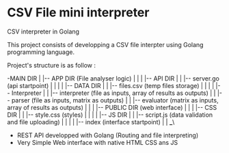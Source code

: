 # CSV File mini interpreter
CSV interpreter in Golang

This project consists of developping a CSV file interpter using Golang programming language.

Project's structure is as follow : 

-MAIN DIR
  |
  |-- APP DIR (File analyser logic)
  |   |
  |   |-- API DIR
  |   |      |-- server.go (api startpoint)
  |   |      |
  |   |-- DATA DIR
  |   |      |-- files.csv (temp files storage)
  |   |      |
  |   |-- Interpreter
  |   |      |-- interpreter (file as inputs, array of results as outputs)
  |   |      |-- parser (file as inputs, matrix as outputs)
  |   |      |-- evaluator (matrix as inputs, array of results as outputs)
  |   |      |
  |-- PUBLIC DIR (web interface)
  |   |
  |   |-- CSS DIR
  |   |      |-- style.css (styles)
  |   |      |
  |   |-- JS DIR
  |   |      |-- script.js (data validation and file uploading)
  |   |      |
  |   |-- index (interface startpoint)
  |   |
__\___\

- REST API developped with Golang (Routing and file interpreting)
- Very Simple Web interface with native HTML CSS ans JS
